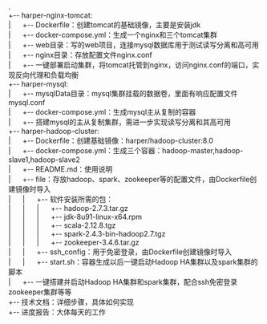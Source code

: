 <SPAN><DIV>.</DIV><DIV>+-- harper-nginx-tomcat:</DIV><DIV>|      +-- Dockerfile：创建tomcat的基础镜像，主要是安装jdk</DIV><DIV>|      +-- docker-compose.yml：生成一个nginx和三个tomcat集群</DIV><DIV>|      +-- web目录：写的web项目，连接mysql数据库用于测试读写分离和高可用</DIV><DIV>|      +-- nginx目录：存放配置文件nginx.conf</DIV><DIV>|      +-- 一键部署启动集群，将tomcat托管到nginx，访问nginx.conf的端口，实现反向代理和负载均衡</DIV><DIV>+-- harper-mysql:</DIV><DIV>|      +-- mysqlData目录：mysql集群挂载的数据卷，里面有响应配置文件mysql.conf</DIV><DIV>|      +-- docker-compose.yml：生成mysql主从复制的容器</DIV><DIV>|      +-- 搭建mysql的主从复制集群，需进一步实现读写分离和其高可用</DIV><DIV>+-- harper-hadoop-cluster:</DIV><DIV>|      +-- Dockerfile：创建基础镜像：harper/hadoop-cluster:8.0</DIV><DIV>|      +-- docker-compose.yml：生成三个容器：hadoop-master,hadoop-slave1,hadoop-slave2</DIV><DIV>|      +-- README.md：使用说明</DIV><DIV>|      +-- file：存放hadoop、spark、zookeeper等的配置文件，由Dockerfile创建镜像时导入</DIV><DIV>|      |      +-- 软件安装所需的包：</DIV><DIV>|      |      |      +-- hadoop-2.7.3.tar.gz</DIV><DIV>|      |      |      +-- jdk-8u91-linux-x64.rpm</DIV><DIV>|      |      |      +-- scala-2.12.8.tgz</DIV><DIV>|      |      |      +-- spark-2.4.3-bin-hadoop2.7.tgz</DIV><DIV>|      |      |      +-- zookeeper-3.4.6.tar.gz</DIV><DIV>|      |      +-- ssh_config：用于免密登录，由Dockerfile创建镜像时导入</DIV><DIV>|      |      +-- start.sh：容器生成以后一键启动Hadoop HA集群以及spark集群的脚本</DIV><DIV>|      +-- 一键搭建并启动Hadoop HA集群和spark集群，配合ssh免密登录zookeeper集群等等</DIV><DIV>+-- 技术文档：详细步骤，具体如何实现</DIV><DIV>+-- 进度报告：大体每天的工作</DIV><DIV><BR/></DIV></SPAN>
